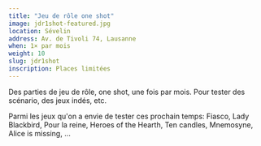 ```yaml
---
title: "Jeu de rôle one shot"
image: jdr1shot-featured.jpg
location: Sévelin
address: Av. de Tivoli 74, Lausanne
when: 1× par mois
weight: 10
slug: jdr1shot
inscription: Places limitées
---
```


Des parties de jeu de rôle, one shot, une fois par mois. Pour tester des scénario, des jeux indés, etc.

Parmi les jeux qu'on a envie de tester ces prochain temps: Fiasco, Lady Blackbird, Pour la reine, Heroes of the Hearth, Ten candles, Mnemosyne, Alice is missing, …